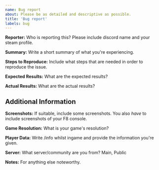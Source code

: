 ```yaml
---
name: Bug report
about: Please be as detailed and descriptive as possible.
title: 'Bug report'
labels: bug
---
```


**Reporter:**
Who is reporting this? Please include discord name and your steam profile.

**Summary:**
Write a short summary of what you're experiencing.

**Steps to Reproduce:**
Include what steps that are needed in order to reproduce the issue.

**Expected Results:**
What are the expected results?

**Actual Results:**
What are the actual results?

## Additional Information

**Screenshots:**
If suitable, include some screenshots. You also *have* to include screenshots of your F8 console.

**Game Resolution:**
What is your game's resolution?

**Player Data:**
Write /info whilst ingame and provide the information you're given.

**Server:**
What server/community are you from? Main, Public

**Notes:**
For anything else noteworthy.
